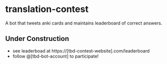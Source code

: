 # translation-contest
A bot that tweets anki cards and maintains leaderboard of correct answers.

## Under Construction
- see leaderboad at https://[tbd-contest-website].com/leaderboard
- follow @[tbd-bot-account] to participate!
